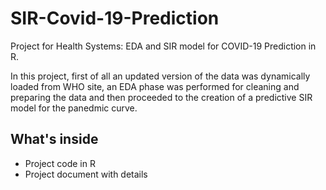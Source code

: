 # SIR-Covid-19-Prediction
Project for Health Systems: EDA and SIR model for COVID-19 Prediction in R.

In this project, first of all an updated version of the  data was dynamically loaded from WHO site, an EDA phase was performed for cleaning and preparing the data and then proceeded to the creation of a predictive SIR model for the panedmic curve.

## What's inside
- Project code in R
- Project document with details

